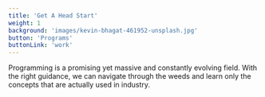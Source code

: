 ```yaml
---
title: 'Get A Head Start'
weight: 1
background: 'images/kevin-bhagat-461952-unsplash.jpg'
button: 'Programs'
buttonLink: 'work'
---
```


Programming is a promising yet massive and constantly evolving field. With the right guidance, we can navigate through the weeds and learn only the concepts that are actually used in industry.
